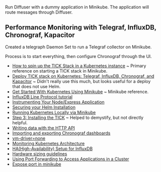 Run Diffuser with a dummy application in Minikube. The application will route
messages through Diffuser.


## Performance Monitoring with Telegraf, InfluxDB, Chronograf, Kapacitor

Created a telegraph Daemon Set to run a Telegraf collector on Minikube.

Process is to start everything, then configure Chronograf through the UI.

 * [How to spin up the TICK Stack in a Kubernetes
 instance](https://www.influxdata.com/blog/how-to-spin-up-the-tick-stack-in-a-kubernetes-instance/)
 ~ Primary reference on starting a TICK stack in Minikube.
 * [Deploy TICK stack on Kubernetes: Telegraf, InfluxDB, Chronograf, and
 Kapacitor](https://vinta.ws/code/deploy-tick-stack-on-kubernetes-telegraf-influxdb-chronograf-and-kapacitor.html)
 ~ Didn't really use this much, but looks useful for a deploy that does not use
 Helm.
 * [Get Started With Kubernetes Using
 Minikube](https://docs.bitnami.com/kubernetes/get-started-kubernetes/) ~
 Minikube reference.
 * [InfluxDB Line Protocol tutorial](https://docs.influxdata.com/influxdb/v1.5/write_protocols/line_protocol_tutorial/)
 * [Instrumenting Your Node/Express Application](https://www.influxdata.com/blog/instrumenting-your-node-express-application/)
 * [Securing your Helm Installation](https://helm.sh/docs/using_helm/#securing-your-helm-installation)
 * [Running Kubernetes Locally via
 Minikube](https://kubernetes.io/docs/setup/minikube/)
 * [Step 3: Installing the TICK](https://darienmt.com/kubernetes/2018/02/22/local-kubernetes-first-encounter-with-the-pilot.html#step-3-installing-the-tick)
 ~ Helped to demystify, but not directly helpful.
 * [Writing data with the HTTP
 API](https://docs.influxdata.com/influxdb/v1.7/guides/writing_data/)
 * [Importing and exporting Chronograf
 dashboards](https://docs.influxdata.com/chronograf/v1.7/administration/import-export-dashboards/)
 * [vm-driver=none](https://github.com/kubernetes/minikube/blob/master/docs/vmdriver-none.md)
 * [Monitoring Kubernetes Architecture](https://dzone.com/articles/monitoring-kubernetes-architecture)
 * [HA(High-Availability) Setup for InfluxDB](https://blog.kmonsoor.com/ha-setup-for-influxdb/)
 * [Hardware sizing guidelines](https://docs.influxdata.com/influxdb/v1.7/guides/hardware_sizing/)
 * [Using Port Forwarding to Access Applications in a
 Cluster](https://kubernetes.io/docs/tasks/access-application-cluster/port-forward-access-application-cluster/)
 * [Expose port in
 minikube](https://stackoverflow.com/questions/40767164/expose-port-in-minikube)

